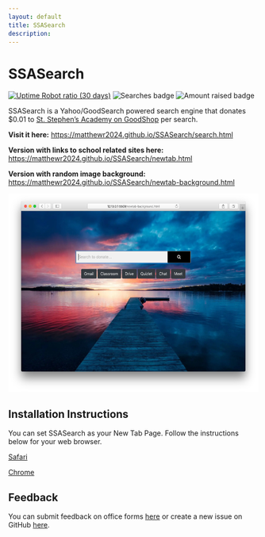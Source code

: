 ```yaml
---
layout: default
title: SSASearch
description:
---
```


# SSASearch

[![Uptime Robot ratio (30 days)](https://img.shields.io/uptimerobot/ratio/m786015693-883d889f8c867678b82acd50)](https://stats.uptimerobot.com/VlvgNTlM8L)
![Searches badge](https://img.shields.io/badge/dynamic/json?label=Searches&query=searchesThisYear&url=https%3A%2F%2Fwrapapi.com%2Fuse%2Fmatthewr2024%2Fssasearch%2Fssagoodshop%2F3.0.1%3FwrapAPIKey%3Dv794h1L87mGLXvmrwcOkDrWonOQc8pGN)
![Amount raised badge](https://img.shields.io/badge/dynamic/json?label=Amount%20raised&query=goodsearchThisYear&url=https%3A%2F%2Fwrapapi.com%2Fuse%2Fmatthewr2024%2Fssasearch%2Fssagoodshop%2F3.0.1%3FwrapAPIKey%3Dv794h1L87mGLXvmrwcOkDrWonOQc8pGN)

SSASearch is a Yahoo/GoodSearch powered search engine that donates \$0.01 to [St. Stephen’s Academy on GoodShop](https://www.goodshop.com/nonprofit/st-stephens-academy-beaverton-or) per search.

**Visit it here:** <https://matthewr2024.github.io/SSASearch/search.html>

**Version with links to school related sites here:** <https://matthewr2024.github.io/SSASearch/newtab.html>

**Version with random image background:** <https://matthewr2024.github.io/SSASearch/newtab-background.html>

<img src="newtab-background.png" alt="Screenshot of newtab.html" title="Screenshot of newtab.html"  height="400" />

## Installation Instructions

You can set SSASearch as your New Tab Page. Follow the instructions below for your web browser.

[Safari](https://github.com/matthewr2024/SSASearch/wiki/Safari-Setup)

[Chrome](https://github.com/matthewr2024/SSASearch/wiki/Chrome-Setup)

## Feedback

You can submit feedback on office forms [here](https://bit.ly/SSASearchFeedback) or create a new issue on GitHub [here](https://github.com/matthewr2024/SSASearch/issues).
